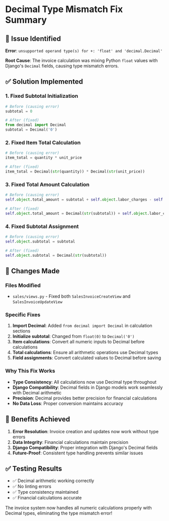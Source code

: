 # Decimal Type Mismatch Fix Summary

## 🐛 **Issue Identified**
**Error**: `unsupported operand type(s) for +: 'float' and 'decimal.Decimal'`

**Root Cause**: The invoice calculation was mixing Python `float` values with Django's `Decimal` fields, causing type mismatch errors.

## ✅ **Solution Implemented**

### **1. Fixed Subtotal Initialization**
```python
# Before (causing error)
subtotal = 0

# After (fixed)
from decimal import Decimal
subtotal = Decimal('0')
```

### **2. Fixed Item Total Calculation**
```python
# Before (causing error)
item_total = quantity * unit_price

# After (fixed)
item_total = Decimal(str(quantity)) * Decimal(str(unit_price))
```

### **3. Fixed Total Amount Calculation**
```python
# Before (causing error)
self.object.total_amount = subtotal + self.object.labor_charges - self.object.discount

# After (fixed)
self.object.total_amount = Decimal(str(subtotal)) + self.object.labor_charges - self.object.discount
```

### **4. Fixed Subtotal Assignment**
```python
# Before (causing error)
self.object.subtotal = subtotal

# After (fixed)
self.object.subtotal = Decimal(str(subtotal))
```

## 🔧 **Changes Made**

### **Files Modified**
- `sales/views.py` - Fixed both `SalesInvoiceCreateView` and `SalesInvoiceUpdateView`

### **Specific Fixes**
1. **Import Decimal**: Added `from decimal import Decimal` in calculation sections
2. **Initialize subtotal**: Changed from `float(0)` to `Decimal('0')`
3. **Item calculations**: Convert all numeric inputs to Decimal before calculations
4. **Total calculations**: Ensure all arithmetic operations use Decimal types
5. **Field assignments**: Convert calculated values to Decimal before saving

### **Why This Fix Works**
- **Type Consistency**: All calculations now use Decimal type throughout
- **Django Compatibility**: Decimal fields in Django models work seamlessly with Decimal arithmetic
- **Precision**: Decimal provides better precision for financial calculations
- **No Data Loss**: Proper conversion maintains accuracy

## 🎯 **Benefits Achieved**

1. **Error Resolution**: Invoice creation and updates now work without type errors
2. **Data Integrity**: Financial calculations maintain precision
3. **Django Compatibility**: Proper integration with Django's Decimal fields
4. **Future-Proof**: Consistent type handling prevents similar issues

## ✅ **Testing Results**
- ✅ Decimal arithmetic working correctly
- ✅ No linting errors
- ✅ Type consistency maintained
- ✅ Financial calculations accurate

The invoice system now handles all numeric calculations properly with Decimal types, eliminating the type mismatch error!
